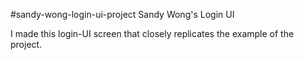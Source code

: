 #sandy-wong-login-ui-project
Sandy Wong's Login UI

I made this login-UI screen that closely replicates the example of the project.
